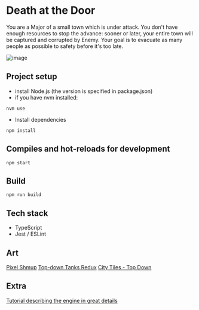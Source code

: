 # Death at the Door
You are a Major of a small town which is under attack.
You don't have enough resources to stop the advance: sooner or later, your entire town will be captured and corrupted by Enemy.
Your goal is to evacuate as many people as possible to safety before it's too late.

![image](https://user-images.githubusercontent.com/5962670/189506634-e4a80345-b946-43ef-aaaf-5d26d34311c8.png)

## Project setup
- install Node.js (the version is specified in package.json)
- if you have nvm installed: 
```
nvm use
```
- Install dependencies
```
npm install
```

## Compiles and hot-reloads for development
```
npm start
```

## Build
```
npm run build
```

## Tech stack
- TypeScript 
- Jest / ESLint

## Art
[Pixel Shmup](https://www.kenney.nl/assets/pixel-shmup)
[Top-down Tanks Redux](https://www.kenney.nl/assets/topdown-tanks-redux)
[City Tiles - Top Down](https://opengameart.org/content/12x12-city-tiles-top-down)

## Extra
[Tutorial describing the engine in great details](https://medium.com/@gregsolo/gamedev-patterns-and-algorithms-in-action-with-typescript-d29b913858e)
